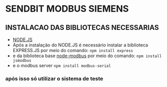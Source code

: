 # SENDBIT MODBUS SIEMENS
## INSTALACAO DAS BIBLIOTECAS NECESSARIAS
* [NODE.JS](https://nodejs.org/en/download)
* Após a instalação do NODE.JS é necessário instalar a biblioteca EXPRESS.JS por meio do comando: `npm install express`
* e da biblioteca base [node-modbus](https://github.com/Cloud-Automation/node-modbus) por meio do comando: `npm install jsmodbus`
* e o modbus server `npm install modbus-serial`
### após isso só utilizar o sistema de teste
